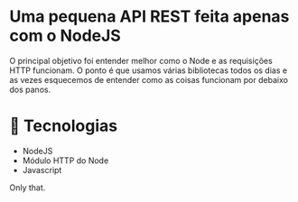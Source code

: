 # Uma pequena API REST feita apenas com o NodeJS

O principal objetivo foi entender melhor como o Node e as requisições HTTP funcionam. O ponto é que usamos várias bibliotecas todos os dias e as vezes esquecemos de entender como as coisas funcionam por debaixo dos panos.

# 🧪 Tecnologias

- NodeJS
- Módulo HTTP do Node
- Javascript

Only that.
